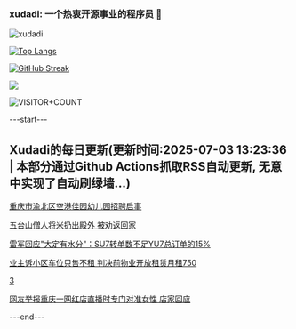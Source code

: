 ### xudadi: 一个热衷开源事业的程序员 👋

![xudadi](https://github-readme-stats-git-masterorgs-github-readme-stats-team.vercel.app/api?username=xudadi)

[![Top Langs](https://github-readme-stats.vercel.app/api/top-langs/?username=xudadi)](https://github.com/anuraghazra/github-readme-stats)

[![GitHub Streak](https://streak-stats.demolab.com?user=xudadi&locale=zh_Hans)](https://git.io/streak-stats)

![](https://raw.githubusercontent.com/xudadi/xudadi/main/assets/github-contribution-grid-snake.svg)

![VISITOR+COUNT](https://komarev.com/ghpvc/?username=xudadi&label=VISITOR+COUNT)


---start---

## Xudadi的每日更新(更新时间:2025-07-03 13:23:36 | 本部分通过Github Actions抓取RSS自动更新, 无意中实现了自动刷绿墙...)

[重庆市渝北区空港佳园幼儿园招聘启事](https://www.gongkaoleida.com/article/2487905)

[五台山僧人将米扔出殿外 被劝返回家](https://m.163.com/news/article/K3EUMD0M0514R9OJ.html)

[雷军回应"大定有水分"：SU7转单数不足YU7总订单的15%](https://m.163.com/news/article/K3GH3O900512D3VJ.html)

[业主诉小区车位只售不租 判决前物业开放租赁月租750](https://m.163.com/news/article/K3FSJ1LK051492T3.html)

[3](https://m.163.com/touch/news/sub/domestic)

[网友举报重庆一网红店直播时专门对准女性 店家回应](https://m.163.com/news/article/K3G38EAC0514D3UH.html)

---end---
